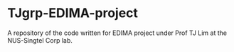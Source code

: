 # TJgrp-EDIMA-project
A repository of the code written for EDIMA project under Prof TJ Lim at the NUS-Singtel Corp lab.
